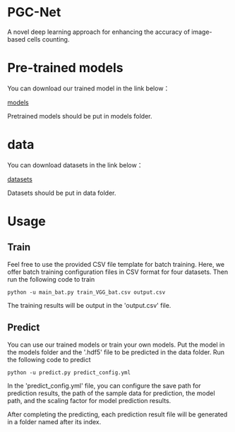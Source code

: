 # PGC-Net
A novel deep learning approach for enhancing the accuracy of image-based cells counting.
# Pre-trained models
You can download our trained model in the link below：

[models](https://drive.google.com/file/d/1hoBHjqnpTY6HbjCy8QiYdaA8ylgFR4av/view?usp=drive_link)

Pretrained models should be put in models folder.

# data
You can download datasets in the link below：

[datasets](https://drive.google.com/drive/folders/1P1xxG5F8-DeaCuXRh4dN52N3YiW8LsBz?usp=drive_link)

Datasets should be put in data folder.

# Usage
## Train
Feel free to use the provided CSV file template for batch training. Here, we offer batch training configuration files in CSV format for four datasets. Then run the following code to train


`python -u main_bat.py train_VGG_bat.csv output.csv`

The training results will be output in the 'output.csv' file.

## Predict
You can use our trained models or train your own models. Put the model in the models folder and the '.hdf5' file to be predicted in the data folder. Run the following code to predict

`python -u predict.py predict_config.yml`

In the 'predict_config.yml' file, you can configure the save path for prediction results, the path of the sample data for prediction, the model path, and the scaling factor for model prediction results.

After completing the predicting, each prediction result file will be generated in a folder named after its index.

